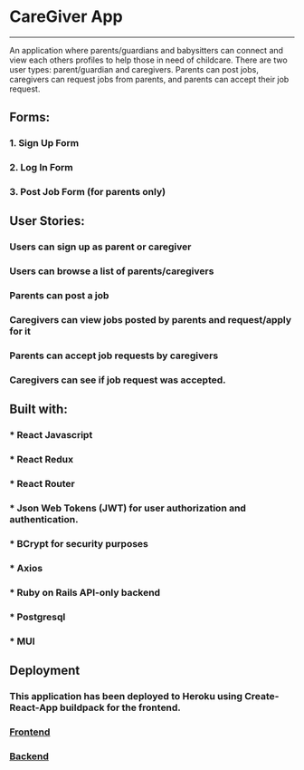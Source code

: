 # CareGiver App
----------------
An application where parents/guardians and babysitters can connect and view each others profiles to help those in need of childcare. There are two user types: parent/guardian and caregivers. Parents can post jobs, caregivers can request jobs from parents, and parents can accept their job request. 

## Forms: 
### 1. Sign Up Form
### 2. Log In Form
### 3. Post Job Form (for parents only)

## User Stories:
### Users can sign up as parent or caregiver 
### Users can browse a list of parents/caregivers
### Parents can post a job
### Caregivers can view jobs posted by parents and request/apply for it
### Parents can accept job requests by caregivers
### Caregivers can see if job request was accepted.

## Built with:
### * React Javascript
### * React Redux
### * React Router
### * Json Web Tokens (JWT) for user authorization and authentication.
### * BCrypt for security purposes
### * Axios
### * Ruby on Rails API-only backend
### * Postgresql
### * MUI

## Deployment 
### This application has been deployed to Heroku using Create-React-App buildpack for the frontend.
### <a href="https://caregiver-frontend-react.herokuapp.com/" target="_blank">Frontend</a>
### <a href="https://caregiver-backend-rails.herokuapp.com/" target="_blank">Backend</a>
<!-- ### [Frontend]() - https://caregiver-frontend-react.herokuapp.com/ -->
<!-- ### Backend - https://caregiver-backend-rails.herokuapp.com/ -->

